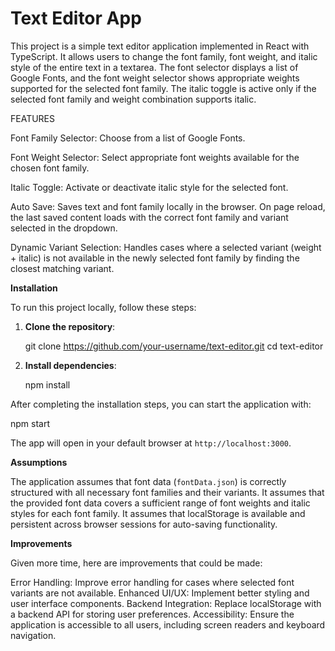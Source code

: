 # Text Editor App

This project is a simple text editor application implemented in React with TypeScript. It allows users to change the font family, font weight, and italic style of the entire text in a textarea. The font selector displays a list of Google Fonts, and the font weight selector shows appropriate weights supported for the selected font family. The italic toggle is active only if the selected font family and weight combination supports italic.

FEATURES

Font Family Selector: Choose from a list of Google Fonts.

Font Weight Selector: Select appropriate font weights available for the chosen font family.

Italic Toggle: Activate or deactivate italic style for the selected font.

Auto Save: Saves text and font family locally in the browser. On page reload, the last saved content loads with the correct font family and variant selected in the dropdown.

Dynamic Variant Selection: Handles cases where a selected variant (weight + italic) is not available in the newly selected font family by finding the closest matching variant.

 **Installation**

To run this project locally, follow these steps:

1. **Clone the repository**:

   git clone https://github.com/your-username/text-editor.git
   cd text-editor
   

2. **Install dependencies**:

    npm install
  

 

After completing the installation steps, you can start the application with:


   npm start


The app will open in your default browser at `http://localhost:3000`.

**Assumptions**

The application assumes that font data (`fontData.json`) is correctly structured with all necessary font families and their variants.
It assumes that the provided font data covers a sufficient range of font weights and italic styles for each font family.
It assumes that localStorage is available and persistent across browser sessions for auto-saving functionality.

 **Improvements**

Given more time, here are improvements that could be made:

Error Handling: Improve error handling for cases where selected font variants are not available.
Enhanced UI/UX: Implement better styling and user interface components.
Backend Integration: Replace localStorage with a backend API for storing user preferences.
Accessibility: Ensure the application is accessible to all users, including screen readers and keyboard navigation.




